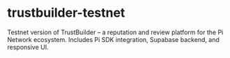 # trustbuilder-testnet
Testnet version of TrustBuilder – a reputation and review platform for the Pi Network ecosystem. Includes Pi SDK integration, Supabase backend, and responsive UI.
